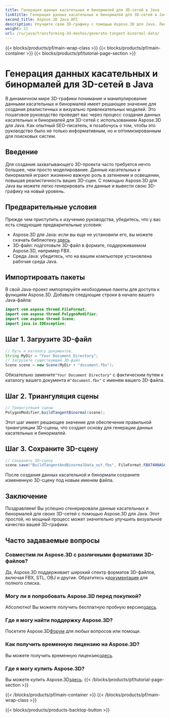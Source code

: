 ```yaml
---
title: Генерация данных касательных и бинормалей для 3D-сетей в Java
linktitle: Генерация данных касательных и бинормалей для 3D-сетей в Java
second_title: Aspose.3D Java API
description: Улучшите свою 3D-графику с помощью Aspose.3D для Java. Легко создавайте данные касательных и бинормалей. Попробуйте бесплатную пробную версию прямо сейчас!
weight: 11
url: /ru/java/transforming-3d-meshes/generate-tangent-binormal-data/
---
```


{{< blocks/products/pf/main-wrap-class >}}
{{< blocks/products/pf/main-container >}}
{{< blocks/products/pf/tutorial-page-section >}}

# Генерация данных касательных и бинормалей для 3D-сетей в Java

В динамичном мире 3D-графики понимание и манипулирование данными касательных и бинормалей имеет решающее значение для создания реалистичных и визуально привлекательных моделей. Это пошаговое руководство проведет вас через процесс создания данных касательных и бинормалей для 3D-сетей с использованием Aspose.3D для Java. Как опытный SEO-писатель, я позабочусь о том, чтобы это руководство было не только информативным, но и оптимизированным для поисковых систем.
## Введение
Для создания захватывающего 3D-проекта часто требуется нечто большее, чем просто моделирование. Данные касательных и бинормалей играют жизненно важную роль в затенении и освещении, повышая реалистичность ваших 3D-сцен. С помощью Aspose.3D для Java вы можете легко генерировать эти данные и вывести свою 3D-графику на новый уровень.
## Предварительные условия
Прежде чем приступить к изучению руководства, убедитесь, что у вас есть следующие предварительные условия:
-  Aspose.3D для Java: если вы еще не установили его, вы можете скачать библиотеку.[здесь](https://releases.aspose.com/3d/java/).
- 3D-файл: подготовьте 3D-файл в формате, поддерживаемом Aspose.3D, например FBX.
- Среда Java: убедитесь, что на вашем компьютере установлена рабочая среда Java.
## Импортировать пакеты
В свой Java-проект импортируйте необходимые пакеты для доступа к функциям Aspose.3D. Добавьте следующие строки в начало вашего Java-файла:
```java
import com.aspose.threed.FileFormat;
import com.aspose.threed.PolygonModifier;
import com.aspose.threed.Scene;
import java.io.IOException;
```
## Шаг 1. Загрузите 3D-файл
```java
// Путь к каталогу документов.
String MyDir = "Your Document Directory";
// Загрузите существующий 3D-файл
Scene scene = new Scene(MyDir + "document.fbx");
```
 Обязательно замените`"Your Document Directory"` с фактическим путем к каталогу вашего документа и`"document.fbx"` с именем вашего 3D-файла.
## Шаг 2. Триангуляция сцены
```java
// Триангуляция сцены
PolygonModifier.buildTangentBinormal(scene);
```
Этот шаг имеет решающее значение для обеспечения правильной триангуляции 3D-сцены, что создает основу для генерации данных касательных и бинормалей.
## Шаг 3. Сохраните 3D-сцену
```java
// Сохранить 3D-сцену
scene.save("BuildTangentAndBinormalData_out.fbx", FileFormat.FBX7400ASCII);
```
После создания данных касательной и бинормали сохраните измененную 3D-сцену под новым именем файла.
## Заключение
Поздравляем! Вы успешно сгенерировали данные касательных и бинормалей для своих 3D-сетей с помощью Aspose.3D для Java. Этот простой, но мощный процесс может значительно улучшить визуальное качество вашей 3D-графики.
## Часто задаваемые вопросы
### Совместим ли Aspose.3D с различными форматами 3D-файлов?
 Да, Aspose.3D поддерживает широкий спектр форматов 3D-файлов, включая FBX, STL, OBJ и другие. Обратитесь к[документация](https://reference.aspose.com/3d/java/) для полного списка.
### Могу ли я попробовать Aspose.3D перед покупкой?
 Абсолютно! Вы можете получить бесплатную пробную версию[здесь](https://releases.aspose.com/).
### Где я могу найти поддержку Aspose.3D?
 Посетите Aspose.3D[Форум](https://forum.aspose.com/c/3d/18) для любых вопросов или помощи.
### Как получить временную лицензию на Aspose.3D?
 Вы можете получить временную лицензию[здесь](https://purchase.aspose.com/temporary-license/).
### Где я могу купить Aspose.3D?
 Вы можете купить Aspose.3D[здесь](https://purchase.aspose.com/buy).
{{< /blocks/products/pf/tutorial-page-section >}}

{{< /blocks/products/pf/main-container >}}
{{< /blocks/products/pf/main-wrap-class >}}

{{< blocks/products/products-backtop-button >}}
